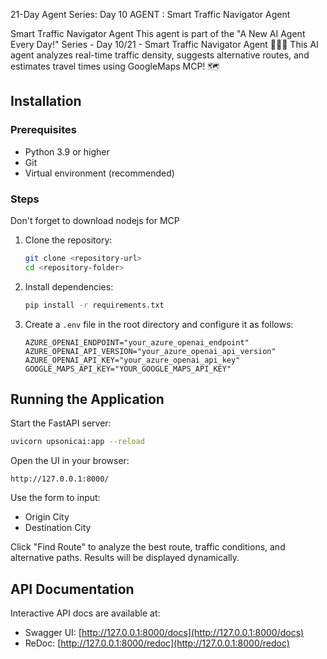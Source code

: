 21-Day Agent Series: Day 10 AGENT : Smart Traffic Navigator Agent

Smart Traffic Navigator Agent
This agent is part of the "A New AI Agent Every Day!" Series - Day 10/21 - Smart Traffic Navigator Agent 🚦🚗✨ This AI agent analyzes real-time traffic density, suggests alternative routes, and estimates travel times using GoogleMaps MCP! 🗺️

## Installation

### Prerequisites
- Python 3.9 or higher
- Git
- Virtual environment (recommended)

### Steps
Don't forget to download nodejs for MCP

1. Clone the repository:

   ```bash
   git clone <repository-url>
   cd <repository-folder>
   ```

2. Install dependencies:

   ```bash
   pip install -r requirements.txt
   ```

3. Create a `.env` file in the root directory and configure it as follows:

   ```env
   AZURE_OPENAI_ENDPOINT="your_azure_openai_endpoint"
   AZURE_OPENAI_API_VERSION="your_azure_openai_api_version"
   AZURE_OPENAI_API_KEY="your_azure_openai_api_key"
   GOOGLE_MAPS_API_KEY="YOUR_GOOGLE_MAPS_API_KEY"
   ```

## Running the Application

Start the FastAPI server:

```bash
uvicorn upsonicai:app --reload
```

Open the UI in your browser:

```
http://127.0.0.1:8000/
```

Use the form to input:
- Origin City
- Destination City

Click "Find Route" to analyze the best route, traffic conditions, and alternative paths. Results will be displayed dynamically.

## API Documentation
Interactive API docs are available at:

- Swagger UI: [http://127.0.0.1:8000/docs](http://127.0.0.1:8000/docs)
- ReDoc: [http://127.0.0.1:8000/redoc](http://127.0.0.1:8000/redoc)

